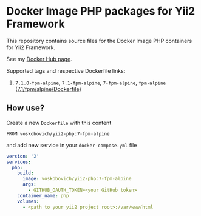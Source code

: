 Docker Image PHP packages for Yii2 Framework 
===

This repository contains source files for the Docker Image PHP containers for Yii2 Framework.

See my [Docker Hub page](https://hub.docker.com/u/voskobovich).

Supported tags and respective Dockerfile links:

1. `7.1.0-fpm-alpine`, `7.1-fpm-alpine`, `7-fpm-alpine`, `fpm-alpine` ([7.1/fpm/alpine/Dockerfile](https://github.com/voskobovich/yii2-docker/blob/master/php/7.1/alpine/Dockerfile))

## How use?

Create a new `Dockerfile` with this content

```text
FROM voskobovich/yii2-php:7-fpm-alpine
```

and add new service in your `docker-compose.yml` file

```yaml
version: '2'
services:
  php:
    build:
      image: voskobovich/yii2-php:7-fpm-alpine
      args:
        - GITHUB_OAUTH_TOKEN=<your GitHub token>
    container_name: php
    volumes:
      - <path to your yii2 project root>:/var/www/html
```
